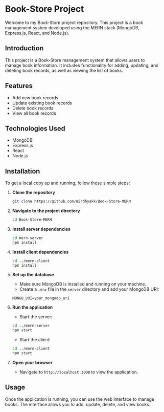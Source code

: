 # Book-Store Project

Welcome to my Book-Store project repository. This project is a book management system developed using the MERN stack (MongoDB, Express.js, React, and Node.js).

## Introduction

This project is a Book-Store management system that allows users to manage book information. It includes functionality for adding, updating, and deleting book records, as well as viewing the list of books.

## Features

- Add new book records
- Update existing book records
- Delete book records
- View all book records

## Technologies Used

- MongoDB
- Express.js
- React
- Node.js

## Installation

To get a local copy up and running, follow these simple steps:

1. **Clone the repository**

    ```bash
    git clone https://github.com/Hirdhyakk/Book-Store-MERN
    ```

2. **Navigate to the project directory**

    ```bash
    cd Book-Store-MERN
    ```

3. **Install server dependencies**

    ```bash
    cd mern-server
    npm install
    ```

4. **Install client dependencies**

    ```bash
    cd ../mern-client
    npm install
    ```

5. **Set up the database**

    - Make sure MongoDB is installed and running on your machine.
    - Create a `.env` file in the `server` directory and add your MongoDB URI:

    ```env
    MONGO_URI=your_mongodb_uri
    ```

6. **Run the application**

    - Start the server:

    ```bash
    cd ../mern-server
    npm start
    ```

    - Start the client:

    ```bash
    cd ../mern-client
    npm start
    ```

7. **Open your browser**

    - Navigate to `http://localhost:3000` to view the application.

## Usage

Once the application is running, you can use the web interface to manage books. The interface allows you to add, update, delete, and view books.
